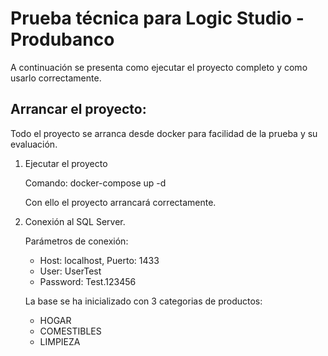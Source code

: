 # Prueba técnica para Logic Studio - Produbanco

A continuación se presenta como ejecutar el proyecto completo y como usarlo correctamente.

## Arrancar el proyecto:

Todo el proyecto se arranca desde docker para facilidad de la prueba y su evaluación.

1. Ejecutar el proyecto

    Comando: docker-compose up -d 

    Con ello el proyecto arrancará correctamente.

2. Conexión al SQL Server.

    Parámetros de conexión:

    - Host: localhost, Puerto: 1433
    - User: UserTest
    - Password: Test.123456

    La base se ha inicializado con 3 categorias de productos:

    - HOGAR
    - COMESTIBLES
    - LIMPIEZA